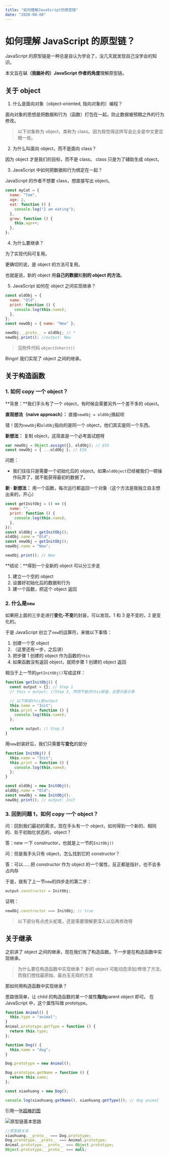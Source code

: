 ```yaml
---
title: "如何理解JavaScript的原型链"
date: "2020-08-08"
---
```


# 如何理解 JavaScript 的原型链？

JavaScript 的原型链是一种总是自认为学会了，没几天就发现自己没学会的知识。

本文旨在**以（我脑补的）JavaScript 作者的角度**理解原型链。

## 关于 object

1. 什么是面向对象（object-oriented, 指向对象的）编程？

面向对象的思想是把数据和行为（函数）打包在一起，防止数据被预期之外的行为修改。

> 以下对象称为 object，类称为 class。因为我觉得这样写会比全是中文更显眼一些。

2. 为什么叫面向 object，而不是面向 class？

因为 object 才是我们的目标，而不是 class。
class 只是为了辅助生成 object。

3. JavaScript 中如何把数据和行为绑定在一起？

JavaScript 的作者不想要 class，想直接写出 object。

```js
const myCat = {
  name: "Tom",
  age: 2,
  eat: function () {
    console.log("I am eating");
  },
  grow: function () {
    this.age++;
  },
};
```

4. 为什么要继承？

为了实现代码可复用。

更确切的说，是 object 的方法可复用。

也就是说，新的 object 用**自己的数据**和**别的 object 的方法**。

5. JavaScript 如何在 object 之间实现继承？

```js
const oldObj = {
  name: "Old",
  print: function () {
    console.log(this.name);
  },
};
const newObj = { name: "New" };

newObj.__proto__ = oldObj; // *
newObj.print(); //output: New
```

> 见附件代码 `objectInherit()`

Bingo! 我们实现了 object 之间的继承。

## 关于构造函数

### 1. 如何 copy 一个 object？

**背景：**我们手头有了一个 object，有时候会需要另外一个差不多的 object。

**直观想法（naive approach）：**
直接`newObj = oldObj`搞起呗

错！因为`newObj`和`oldObj`指向的是同一个 object，他们其实是同一个东西。

**新想法：** 复制 object，这简直是一个必考面试题呀

```js
var newObj = Object.assign({}, oldObj); // ES5
const newObj = { ...oldObj }; // ES6
```

问题：

- 我们往往只是需要一个初始化后的 object。如果`oldObject`已经被我们一顿操作玩弄了，就不能获得最初的数据了。

**新 · 新想法：** 用一个函数，每次运行都返回一个对象（这个方法是我独立自主想出来的，开心）

```js
const getInitObj = () => ({
  name: "",
  print: function () {
    console.log(this.name);
  },
});
const oldObj = getInitObj();
oldObj.name = "Old";
const newObj = getInitObj();
newObj.name = "New";

newObj.print(); // New
```

**结论：**得到一个全新的 object 可以分三步走

1. 建立一个空的 object
2. 设置好初始化后的数据和行为
3. 建一个函数，把这个 object 返回

### 2. 什么是`new`

如果把上面的三步走进行**变化-不变**的封装，可以发现，1 和 3 是不变的，2 是变化的。

于是 JavaScript 创立了`new`的运算符，来做以下事情：

1. 创建一个空 object
2. （这里还有一步，之后讲）
3. 把步骤 1 创建的 object 作为函数的`this`
4. 如果函数没有返回 object，就把步骤 1 创建的 object 返回

相当于上一节的`getInitObj()`写成这样：

```js
function getInitObj() {
  const output = {}; // Step 1
  // this = output; //Step 3, 然而不能对this赋值，这里只是示意

  // 以下假装this是output
  this.name = "Init";
  this.print = function () {
    console.log(this.name);
  };

  return output; // Step 3
}
```

用`new`封装好后，我们只需要写**变化**的部分

```js
function InitObj() {
  this.name = "Init";
  this.print = function () {
    console.log(this.name);
  };
}

const oldObj = new InitObj();
oldObj.name = "Old";
const newObj = new InitObj();
newObj.print(); // output: Init
```

### 3. 回到问题 1，如何 copy 一个 object？

问：回到我们最初的需求，现在手头有一个 object，如何得到一个新的、相同的、处于初始化状态的，object？

答：new 一下 constructor，也就是上一节的`InitObj()`

问：但是我手头只有 object，怎么找到它的 constructor？

答：可以……把 constructor 作为 object 的一个属性，反正都是指针，也不会多占内存

于是，就有了上一节`new`的四步走的第二步：

```js
output.constructor = InitObj;
```

证明：

```js
newObj.constructor === InitObj; // true
```

> 以下部分有点虎头蛇尾，还是需要理解更深入以后再修改呀

## 关于继承

之前讲了 object 之间的继承，现在我们有了构造函数。下一步是在构造函数中实现继承。

> 为什么要在构造函数中实现继承？
> 新的 object 可能动态添加/修改了方法，而我们想找最原始、最白玉无瑕的方法

那如何用构造函数中实现继承？

思路很简单，让 child 的构造函数的某一个属性**指向**parent object 即可。
在 JavaScript 中，这个属性叫做 prototype。

```js
function Animal() {
  this.type = "animal";
}
Animal.prototype.getType = function () {
  return this.type;
};

function Dog() {
  this.name = "dog";
}

Dog.prototype = new Animal();

Dog.prototype.getName = function () {
  return this.name;
};

const xiaohuang = new Dog();

console.log(xiaohuang.getName(), xiaohuang.getType()); // dog animal
```

引用一张[超棒的图](https://zhuanlan.zhihu.com/p/22787302)

![原型链基本思路](https://pic2.zhimg.com/v2-901202a60d3f6e9fcc90a69d06fe0282_b.png)

```js
//原型链关系
xiaohuang.__proto__ === Dog.prototype;
Dog.prototype.__proto__ === Animal.prototype;
Animal.prototype.__proto__ === Object.prototype;
Object.prototype.__proto__ === null;
```
